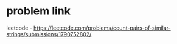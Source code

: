 # problem link
leetcode - https://leetcode.com/problems/count-pairs-of-similar-strings/submissions/1790752802/
